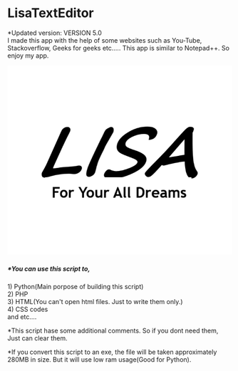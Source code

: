 # LisaTextEditor
*Updated version: VERSION 5.0<br>
I made this app with the help of some websites such as You-Tube, Stackoverflow, Geeks for geeks etc..... This app is similar to Notepad++. So enjoy my app.

<img src="https://github.com/chenurawinrada/LisaTextEditor/blob/master/pics/iconlisa.png">

<h5>*You can use this script to,</h5>
 1) Python(Main porpose of building this script)<br>
 2) PHP<br>
 3) HTML(You can't open html files. Just to write them only.)<br>
 4) CSS codes<br>
  and etc....<br>


*This script hase some additional comments. So if you dont need them, Just can clear them.

*If you convert this script to an exe, the file will be taken approximately 280MB in size. But it will use low ram usage(Good for Python).
